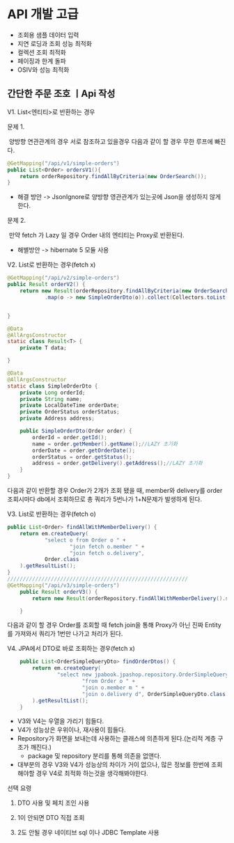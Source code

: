 # API 개발 고급



- 조회용 샘플 데이터 입력
- 지연 로딩과 조회 성능 최적화
- 컬렉션 조회 최적화
- 페이징과 한계 돌파
- OSIV와 성능 최적화



## 간단한 주문 조호 ㅣApi 작성



V1. List<엔티티>로 반환하는 경우



문제 1.

​	양방향 연관관계의 경우 서로 참조하고 있을경우 다음과 같이 할 경우 무한 루프에 빠진다.

```java
@GetMapping("/api/v1/simple-orders")
public List<Order> ordersV1(){
    return orderRepository.findAllByCriteria(new OrderSearch());
}
```

- 해결 방안 -> JsonIgnore로 양방향 영관관계가 있는곳에 Json을 생성하지 않게 한다.



문제 2.

​	만약 fetch 가 Lazy 일 경우 Order 내의 엔티티는 Proxy로 반환된다.

- 해별방안 -> hibernate 5 모듈 사용







V2. List<Dto>로 반환하는 경우(fetch x)



```java
@GetMapping("/api/v2/simple-orders")
public Result orderV2() {
    return new Result(orderRepository.findAllByCriteria(new OrderSearch()).stream()
            .map(o -> new SimpleOrderDto(o)).collect(Collectors.toList()));


}

@Data
@AllArgsConstructor
static class Result<T> {
    private T data;

}

@Data
@AllArgsConstructor
static class SimpleOrderDto {
    private Long orderId;
    private String name;
    private LocalDateTime orderDate;
    private OrderStatus orderStatus;
    private Address address;

    public SimpleOrderDto(Order order) {
        orderId = order.getId();
        name = order.getMember().getName();//LAZY 초기화
        orderDate = order.getOrderDate();
        orderStatus = order.getStatus();
        address = order.getDelivery().getAddress();//LAZY 초기화
    }
}
```



다음과 같이 반환할 경우 Order가 2개가 조회 됐을 때, member와 delivery를 order 조회시마다 db에서 조회하므로 총 쿼리가 5번나가 1+N문제가 발생하게 된다.







V3. List<Dto>로 반환하는 경우(fetch o)



```java
public List<Order> findAllWithMemberDelivery() {
    return em.createQuery(
            "select o from Order o " +
                    "join fetch o.member " +
                    "join fetch o.delivery",
            Order.class
    ).getResultList();
}
//////////////////////////////////////////////////////////
@GetMapping("/api/v3/simple-orders")
    public Result orderV3() {
        return new Result(orderRepository.findAllWithMemberDelivery().stream().map(o -> new SimpleOrderDto(o)).collect(Collectors.toList()));

    }
```

다음과 같이 할 경우 Order를 조회할 때 fetch join을 통해 Proxy가 아닌 진짜 Entity를 가져와서 쿼리가 1번만 나가고 처리가 된다.





V4. JPA에서 DTO로 바로 조회하는 경우(fetch x)

```java
    public List<OrderSimpleQueryDto> findOrderDtos() {
        return em.createQuery(
                "select new jpabook.jpashop.repository.OrderSimpleQueryDto(o.id,m.name,o.orderDate,o.status,d.address) " +
                        "from Order o " +
                        "join o.member m " +
                        "join o.delivery d", OrderSimpleQueryDto.class
        ).getResultList();
    }
```

- V3와 V4는 우열을 가리기 힘들다.
- V4가 성능상은 우위이나, 재사용이 힘들다.
- Repository가 화면을 보내는데 사용하는 클래스에 의존하게 된다.(논리적 계층 구조가 깨진다.)
  - package 및 repository 분리를 통해 의존을 없앤다.
- 대부분의 경우 V3와 V4가 성능상의 차이가 거이 없으나, 많은 정보를 한번에 조회해야할 경우 V4로 최적화 하는것을 생각해봐야한다.





선택 요령

1. DTO 사용 및 페치 조인 사용

2. 1이 안되면 DTO 직접 조회
3. 2도 안될 경우 네이티브 sql 이나 JDBC Template 사용

